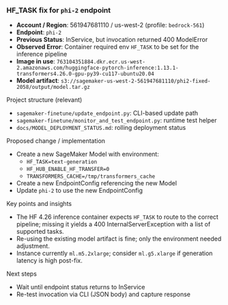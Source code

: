 ### HF_TASK fix for `phi-2` endpoint

- **Account / Region**: 561947681110 / us-west-2 (profile: `bedrock-561`)
- **Endpoint**: `phi-2`
- **Previous Status**: InService, but invocation returned 400 ModelError
- **Observed Error**: Container required env `HF_TASK` to be set for the inference pipeline
- **Image in use**: `763104351884.dkr.ecr.us-west-2.amazonaws.com/huggingface-pytorch-inference:1.13.1-transformers4.26.0-gpu-py39-cu117-ubuntu20.04`
- **Model artifact**: `s3://sagemaker-us-west-2-561947681110/phi2-fixed-2058/output/model.tar.gz`

Project structure (relevant)
- `sagemaker-finetune/update_endpoint.py`: CLI-based update path
- `sagemaker-finetune/monitor_and_test_endpoint.py`: runtime test helper
- `docs/MODEL_DEPLOYMENT_STATUS.md`: rolling deployment status

Proposed change / implementation
- Create a new SageMaker Model with environment:
  - `HF_TASK=text-generation`
  - `HF_HUB_ENABLE_HF_TRANSFER=0`
  - `TRANSFORMERS_CACHE=/tmp/transformers_cache`
- Create a new EndpointConfig referencing the new Model
- Update `phi-2` to use the new EndpointConfig

Key points and insights
- The HF 4.26 inference container expects `HF_TASK` to route to the correct pipeline; missing it yields a 400 InternalServerException with a list of supported tasks.
- Re-using the existing model artifact is fine; only the environment needed adjustment.
- Instance currently `ml.m5.2xlarge`; consider `ml.g5.xlarge` if generation latency is high post-fix.

Next steps
- Wait until endpoint status returns to InService
- Re-test invocation via CLI (JSON body) and capture response
